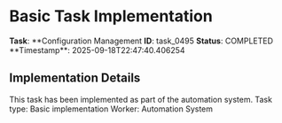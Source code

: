 # Basic Task Implementation

**Task**: **Configuration Management
**ID**: task_0495
**Status**: COMPLETED
**Timestamp\*\*: 2025-09-18T22:47:40.406254

## Implementation Details

This task has been implemented as part of the automation system.
Task type: Basic implementation
Worker: Automation System
